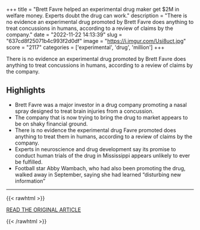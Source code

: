 +++
title = "Brett Favre helped an experimental drug maker get $2M in welfare money. Experts doubt the drug can work."
description = "There is no evidence an experimental drug promoted by Brett Favre does anything to treat concussions in humans, according to a review of claims by the company."
date = "2022-11-22 14:13:39"
slug = "637cd8f25071b4c993f2d0df"
image = "https://i.imgur.com/Usi8uct.jpg"
score = "2117"
categories = ['experimental', 'drug', 'million']
+++

There is no evidence an experimental drug promoted by Brett Favre does anything to treat concussions in humans, according to a review of claims by the company.

## Highlights

- Brett Favre was a major investor in a drug company promoting a nasal spray designed to treat brain injuries from a concussion.
- The company that is now trying to bring the drug to market appears to be on shaky financial ground.
- There is no evidence the experimental drug Favre promoted does anything to treat them in humans, according to a review of claims by the company.
- Experts in neuroscience and drug development say its promise to conduct human trials of the drug in Mississippi appears unlikely to ever be fulfilled.
- Football star Abby Wambach, who had also been promoting the drug, walked away in September, saying she had learned “disturbing new information”

---

{{< rawhtml >}}
  <p class="article-category">
    <a target="_blank" href="https://www.nbcnews.com/news/brett-favre-helped-experimental-drug-maker-get-2m-welfare-money-expert-rcna58190">READ THE ORIGINAL ARTICLE</a>
  </p>
{{< /rawhtml >}}

